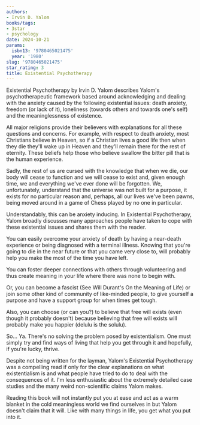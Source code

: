 ```yaml
---
authors:
- Irvin D. Yalom
books/tags:
- 3star
- psychology
date: 2024-10-21
params:
  isbn13: '9780465021475'
  year: '1980'
slug: '9780465021475'
star_rating: 3
title: Existential Psychotherapy
---
```


Existential Psychotherapy by Irvin D. Yalom describes Yalom's psychotherapeutic framework based around acknowledging and dealing with the anxiety caused by the following existential issues: death anxiety, freedom (or lack of it), loneliness (towards others and towards one's self) and the meaninglessness of existence.

<!--more-->

All major religions provide their believers with explanations for all these questions and concerns. For example, with respect to death anxiety, most Christians believe in Heaven, so if a Christian lives a good life then when they die they'll wake up in Heaven and they'll remain there for the rest of eternity. These beliefs help those who believe swallow the bitter pill that is the human experience.

Sadly, the rest of us are cursed with the knowledge that when we die, our body will cease to function and we will cease to exist and, given enough time, we and everything we've ever done will be forgotten. We, unfortunately, understand that the universe was not built for a purpose, it exists for no particular reason and, perhaps, all our lives we've been pawns, being moved around in a game of Chess played by no one in particular.

Understandably, this can be anxiety inducing. In Existential Psychotherapy, Yalom broadly discusses many approaches people have taken to cope with these existential issues and shares them with the reader.

You can easily overcome your anxiety of death by having a near-death experience or being diagnosed with a terminal illness. Knowing that you're going to die in the near future or that you came very close to, will probably help you make the most of the time you have left.

You can foster deeper connections with others through volunteering and thus create meaning in your life where there was none to begin with.

Or, you can become a fascist (See Will Durant's On the Meaning of Life) or join some other kind of community of like-minded people, to give yourself a purpose and have a support group for when times get tough.

Also, you can choose (or can you?) to believe that free will exists (even though it probably doesn't) because believing that free will exists will probably make you happier (delulu is the solulu).

So... Ya. There's no solving the problem posed by existentialism. One must simply try and find ways of living that help you get through it and hopefully, if you're lucky, thrive.

Despite not being written for the layman, Yalom's Existential Psychotherapy was a compelling read if only for the clear explanations on what existentialism is and what people have tried to do to deal with the consequences of it. I'm less enthusiastic about the extremely detailed case studies and the many weird non-scientific claims Yalom makes.

Reading this book will not instantly put you at ease and act as a warm blanket in the cold meaningless world we find ourselves in but Yalom doesn't claim that it will. Like with many things in life, you get what you put into it.
